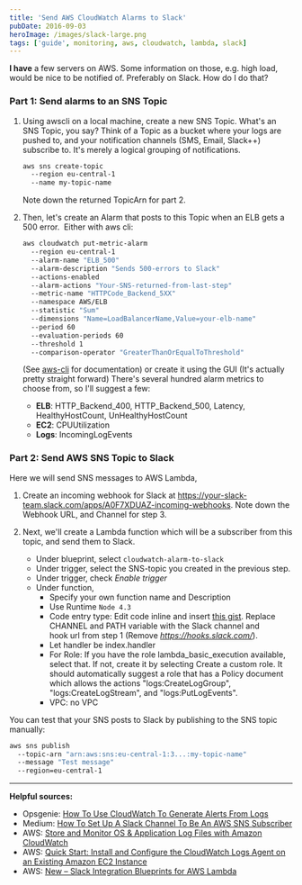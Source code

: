 ```yaml
---
title: 'Send AWS CloudWatch Alarms to Slack'
pubDate: 2016-09-03
heroImage: /images/slack-large.png
tags: ['guide', monitoring, aws, cloudwatch, lambda, slack]
---
```


**I have** a few servers on AWS. Some information on those, e.g. high load, would be nice to be notified of. Preferably on Slack. How do I do that?

### Part 1: Send alarms to an SNS Topic

1.  Using awscli on a local machine, create a new SNS Topic. What's an SNS Topic, you say? Think of a Topic as a bucket where your logs are pushed to, and your notification channels (SMS, Email, Slack++) subscribe to. It's merely a logical grouping of notifications.

    ```bash
    aws sns create-topic
      --region eu-central-1
      --name my-topic-name
    ```

    Note down the returned TopicArn for part 2.

2.  Then, let's create an Alarm that posts to this Topic when an ELB gets a 500 error.  Either with aws cli:

    ```bash
    aws cloudwatch put-metric-alarm
      --region eu-central-1
      --alarm-name "ELB_500"
      --alarm-description "Sends 500-errors to Slack"
      --actions-enabled
      --alarm-actions "Your-SNS-returned-from-last-step"
      --metric-name "HTTPCode_Backend_5XX"
      --namespace AWS/ELB
      --statistic "Sum"
      --dimensions "Name=LoadBalancerName,Value=your-elb-name"
      --period 60
      --evaluation-periods 60
      --threshold 1
      --comparison-operator "GreaterThanOrEqualToThreshold"
    ```

    (See [aws-cli](http://docs.aws.amazon.com/cli/latest/reference/cloudwatch/put-metric-alarm.html) for documentation) or create it using the GUI (It's actually pretty straight forward) There's several hundred alarm metrics to choose from, so I'll suggest a few:

    - **ELB**: HTTP_Backend_400, HTTP_Backend_500, Latency, HealthyHostCount, UnHealthyHostCount
    - **EC2**: CPUUtilization
    - **Logs**: IncomingLogEvents

### Part 2: Send AWS SNS Topic to Slack

Here we will send SNS messages to AWS Lambda,

1.  Create an incoming webhook for Slack at https://your-slack-team.slack.com/apps/A0F7XDUAZ-incoming-webhooks. Note down the Webhook URL, and Channel for step 3.

2.  Next, we'll create a Lambda function which will be a subscriber from this topic, and send them to Slack.
    - Under blueprint, select `cloudwatch-alarm-to-slack`
    - Under trigger, select the SNS-topic you created in the previous step.
    - Under trigger, check _Enable trigger_
    - Under function,
      - Specify your own function name and Description
      - Use Runtime `Node 4.3`
      - Code entry type: Edit code inline and insert [this gist](https://gist.github.com/tomfa/b33f768908b0a83987d26f269e377e95). Replace CHANNEL and PATH variable with the Slack channel and hook url from step 1 (Remove _https://hooks.slack.com/_).
      - Let handler be index.handler
      - For Role: If you have the role lambda_basic_execution available, select that. If not, create it by selecting Create a custom role. It should automatically suggest a role that has a Policy document which allows the actions "logs:CreateLogGroup", "logs:CreateLogStream", and "logs:PutLogEvents".
      - VPC: no VPC

You can test that your SNS posts to Slack by publishing to the SNS topic manually:

```bash
aws sns publish
  --topic-arn "arn:aws:sns:eu-central-1:3...:my-topic-name"
  --message "Test message"
  --region=eu-central-1
```

---

**Helpful sources:**

- Opsgenie: [How To Use CloudWatch To Generate Alerts From Logs](https://blog.opsgenie.com/2014/08/how-to-use-cloudwatch-to-generate-alerts-from-logs)
- Medium: [How To Set Up A Slack Channel To Be An AWS SNS Subscriber](https://medium.com/cohealo-engineering/how-set-up-a-slack-channel-to-be-an-aws-sns-subscriber-63b4d57ad3ea#.dcbqcad2x)
- AWS: [Store and Monitor OS & Application Log Files with Amazon CloudWatch](https://aws.amazon.com/blogs/aws/cloudwatch-log-service/)
- AWS: [Quick Start: Install and Configure the CloudWatch Logs Agent on an Existing Amazon EC2 Instance](https://docs.aws.amazon.com/AmazonCloudWatch/latest/logs/QuickStartEC2Instance.html)
- AWS: [New – Slack Integration Blueprints for AWS Lambda](https://aws.amazon.com/blogs/aws/new-slack-integration-blueprints-for-aws-lambda/)
